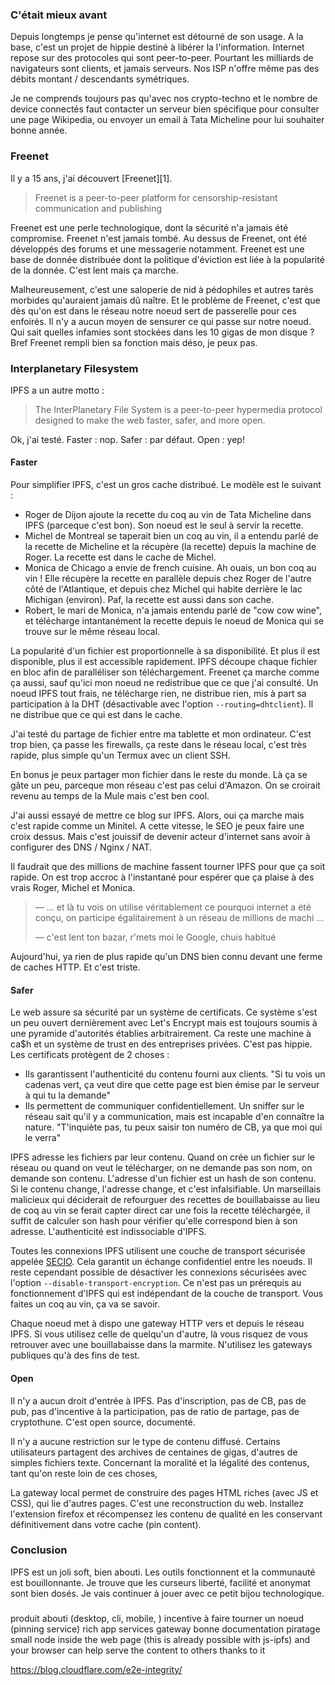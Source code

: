 
### C'était mieux avant

Depuis longtemps je pense qu'internet est détourné de son
usage. A la base, c'est un projet de hippie destiné 
à libérer la l'information. Internet repose sur des 
protocoles qui sont peer-to-peer. Pourtant les milliards
de navigateurs sont clients, et jamais serveurs. Nos
ISP n'offre même pas des débits montant / descendants
symétriques.

Je ne comprends toujours pas qu'avec nos crypto-techno et le
nombre de device connectés faut contacter un serveur bien
spécifique pour consulter une page Wikipedia, ou envoyer
un email à Tata Micheline pour lui souhaiter bonne année. 

### Freenet 

Il y a 15 ans, j'ai découvert [Freenet][1]. 
> Freenet is a peer-to-peer platform for censorship-resistant
> communication and publishing

Freenet est une perle technologique, dont
la sécurité n'a jamais été compromise. Freenet n'est jamais
tombé. Au dessus de Freenet, ont été développés des forums
et une messagerie notamment.
Freenet est une base de donnée distribuée dont la politique
d'éviction est liée à la popularité de la donnée.
C'est lent mais ça marche.

Malheureusement, c'est une saloperie de nid à 
pédophiles et autres tarés morbides qu'auraient jamais dû
naître. Et le problème de Freenet, c'est que dès qu'on est
dans le réseau notre noeud sert de passerelle pour ces 
enfoirés. Il n'y a aucun moyen de sensurer ce qui passe 
sur notre noeud. Qui sait quelles infamies sont stockées 
dans les 10 gigas de mon disque ? Bref Freenet rempli bien
sa fonction mais déso, je peux pas.

### Interplanetary Filesystem

IPFS a un autre motto :
> The InterPlanetary File System is a peer-to-peer hypermedia 
>protocol designed to make the web faster, safer, and more open.

Ok, j'ai testé. Faster : nop. Safer : par défaut. Open : yep!

#### Faster

Pour simplifier IPFS, c'est un gros cache distribué.
Le modèle est le suivant :
- Roger de Dijon ajoute la recette du coq au vin de Tata Micheline
dans IPFS (parceque c'est bon). Son noeud est le seul à servir la 
recette.
- Michel de Montreal se taperait bien un coq au vin, il a entendu parlé
de la recette de Micheline et la récupère (la recette) depuis
la machine de Roger. La recette est dans le cache de Michel.
- Monica de Chicago a envie de french cuisine. Ah ouais,
un bon coq au vin ! Elle récupère la recette en parallèle depuis
 chez Roger de l'autre côté de l'Atlantique, et depuis chez Michel
qui habite derrière le lac Michigan (environ). Paf, la recette est
 aussi dans son cache.
- Robert, le mari de Monica, n'a jamais entendu parlé de
"cow cow wine", et télécharge intantanément la recette 
depuis le noeud de Monica qui se trouve sur le même réseau
local.

La popularité d'un fichier est proportionnelle à sa disponibilité.
Et plus il est disponible, plus il est accessible rapidement.
IPFS découpe chaque fichier en bloc afin de paralléliser
son téléchargement. Freenet ça marche comme ça aussi, 
sauf qu'ici mon noeud ne redistribue que ce que j'ai consulté.
Un noeud IPFS tout frais, ne télécharge rien, ne distribue rien,
mis à part sa participation à la DHT (désactivable avec
l'option `--routing=dhtclient`). Il ne distribue que ce 
qui est dans le cache.

J'ai testé du partage de fichier entre ma tablette et 
mon ordinateur. C'est trop bien, ça passe les firewalls, 
ça reste dans le réseau local, c'est très rapide, plus 
simple qu'un Termux avec un client SSH.
 
En bonus je peux partager mon fichier dans le reste du monde.
Là ça se gâte un peu, parceque mon réseau c'est pas celui
d'Amazon. On se croirait revenu au temps de la Mule mais
c'est ben cool.

J'ai aussi essayé de mettre ce blog sur IPFS. Alors,
oui ça marche mais c'est rapide comme un Minitel. A
cette vitesse, le SEO je peux faire une croix dessus. 
Mais c'est jouissif de devenir acteur d'internet sans 
avoir à configurer des DNS / Nginx / NAT.

Il faudrait que des millions de machine fassent tourner
IPFS pour que ça soit rapide. On est trop accroc à l'instantané
pour espérer que ça plaise à des vrais Roger, Michel et Monica.
> — ... et là tu vois on utilise véritablement ce pourquoi
>   internet a été conçu, on participe égalitairement à un
>   réseau de millions de machi ...
>
> — c'est lent ton bazar, r'mets moi le Google, chuis habitué 

Aujourd'hui, ya rien de plus rapide qu'un DNS
bien connu devant une ferme de caches HTTP. Et c'est triste.

#### Safer

Le web assure sa sécurité par un système de certificats. 
Ce système s'est un peu ouvert dernièrement avec Let's Encrypt
mais est toujours soumis à une pyramide d'autorités établies
arbitrairement. Ca reste une machine à ca$h et 
un système de trust en des entreprises privées. C'est pas
 hippie. 
Les certificats protègent de 2 choses :
- Ils garantissent l'authenticité du contenu fourni
aux clients. "Si tu vois un cadenas vert, ça veut dire
que cette page est bien émise par le serveur à qui tu 
la demande"
- Ils permettent de communiquer confidentiellement. Un sniffer sur
le réseau sait qu'il y a communication, mais est incapable
d'en connaître la nature. "T'inquiète pas, tu peux saisir
ton numéro de CB, ya que moi qui le verra"

IPFS adresse les fichiers par leur contenu. Quand on crée
un fichier sur le réseau ou quand on veut le télécharger,
on ne demande pas son nom, on demande son contenu. L'adresse
d'un fichier est un hash de son contenu. Si le contenu 
change, l'adresse change, et c'est infalsifiable.
Un marseillais malicieux qui déciderait de refourguer des
recettes de bouillabaisse au lieu de coq au vin se ferait
capter direct car une fois la recette téléchargée, il suffit
de calculer son hash pour vérifier qu'elle correspond bien
à son adresse. L'authenticité est indissociable d'IPFS.

Toutes les connexions IPFS utilisent une couche de transport
sécurisée appelée [SECIO](https://github.com/libp2p/specs/blob/master/secio/README.md).
 Cela garantit un échange confidentiel entre les noeuds.
Il reste cependant possible de désactiver les connexions
sécurisées avec l'option `--disable-transport-encryption`.
Ce n'est pas un prérequis au fonctionnement d'IPFS qui 
est indépendant de la couche de transport. Vous faites
un coq au vin, ça va se savoir.

Chaque noeud met à dispo une gateway HTTP vers et depuis
le réseau IPFS. Si vous utilisez celle de quelqu'un d'autre,
là vous risquez de vous retrouver avec une bouillabaisse 
dans la marmite. N'utilisez les gateways publiques qu'à des
fins de test.

#### Open

Il n'y a aucun droit d'entrée à IPFS. Pas d'inscription,
pas de CB, pas de pub, pas d'incentive à la participation,
pas de ratio de partage, pas de cryptothune.
C'est open source, documenté.

Il n'y a aucune restriction sur le type de contenu diffusé.
Certains utilisateurs partagent des archives de centaines de
gigas, d'autres de simples fichiers texte. Concernant la 
moralité et la légalité des contenus, tant qu'on reste 
loin de ces choses,  

La gateway local permet de construire des pages HTML
riches (avec JS et CSS), qui lie d'autres pages. C'est une
reconstruction du web. Installez l'extension firefox et
récompensez les contenu de qualité en les conservant 
définitivement dans votre cache (pin content).


### Conclusion

IPFS est un joli soft, bien abouti. Les outils fonctionnent
et la communauté est bouillonnante. 
Je trouve que les curseurs liberté, facilité et anonymat 
sont bien dosés. Je vais continuer
à jouer avec ce petit bijou technologique.


###

produit abouti (desktop, cli, mobile, )
incentive à faire tourner un noeud (pinning service)
rich app
services
gateway
bonne documentation
piratage
small node inside the web page (this is already possible with js-ipfs) and your browser can help serve the content to others thanks to it

https://blog.cloudflare.com/e2e-integrity/